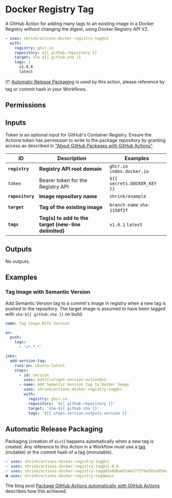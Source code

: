 # Docker Registry Tag

A GitHub Action for adding many tags to an existing image in a Docker Registry
_without_ changing the digest, using Docker Registry API V2.

```yaml
- uses: shrink/actions-docker-registry-tag@v2
  with:
    registry: ghcr.io
    repository: ${{ github.repository }}
    target: sha-${{ github.sha }}
    tags: |
      v1.0.0
      latest
```

:package: [Automatic Release Packaging](#automatic-release-packaging) is used by
this action, please reference by tag or commit hash in your Workflows.

## Permissions

## Inputs

Token is an optional input for GitHub's Container Registry. Ensure the Actions
token has permission to write to the package repository by granting access as
described in ["About GitHub Packages with GitHub Actions"][docs/package-access].

| ID               | Description                                          | Examples                    |
| ---------------- | ---------------------------------------------------- | --------------------------- |
| **`registry`**   | **Registry API root domain**                         | `ghcr.io` `index.docker.io` |
| `token`          | Bearer token for the Registry API                    | `${{ secrets.DOCKER_KEY }}` |
| **`repository`** | **Image repository name**                            | `shrink/example`            |
| **`target`**     | **Tag of the existing image**                        | `branch-name` `sha-1150f2f` |
| **`tags`**       | **Tag(s) to add to the target (new-line delimited)** | `v1.0.1` `latest`           |

## Outputs

No outputs.

## Examples

### Tag Image with Semantic Version

Add Semantic Version tag to a commit's image in registry when a new tag is
pushed to the repository. The target image is assumed to have been tagged with
`sha-${{ github.sha }}` on build.

```yaml
name: Tag Image With Version

on:
  push:
    tags:
      - 'v*.*.*'

jobs:
  add-version-tag:
    runs-on: ubuntu-latest
    steps:
      - id: version
        uses: battila7/get-version-action@v2
      - name: Add Semantic Version tag to Docker Image
        uses: shrink/actions-docker-registry-tag@v1
        with:
          registry: ghcr.io
          repository: '${{ github.repository }}'
          target: 'sha-${{ github.sha }}'
          tags: '${{ steps.version.outputs.version }}'
```

## Automatic Release Packaging

Packaging (creation of `dist`) happens automatically when a new tag is created.
Any reference to this Action in a Workflow must use a [tag][tags] (mutable) or
the commit hash of a tag (immutable).

```yaml
✅ uses: shrink/actions-docker-registry-tag@v1
✅ uses: shrink/actions-docker-registry-tag@v1.0.0
✅ uses: shrink/actions-docker-registry-tag@d5a9dba6524b17757be591ad59a518dd28419f62
❌ uses: shrink/actions-docker-registry-tag@main
```

The blog post
[Package GitHub Actions automatically with GitHub Actions][blog/package-automatically]
describes how this achieved.

[battila7/get-version-action]: https://github.com/battila7/get-version-action
[examples]: #examples
[blog/package-automatically]: https://medium.com/prompt/package-github-actions-automatically-with-github-actions-a70b9f7bae4
[tags]: https://github.com/shrink/actions-docker-registry-tag/tags
[docs/package-access]: https://docs.github.com/en/packages/managing-github-packages-using-github-actions-workflows/publishing-and-installing-a-package-with-github-actions#upgrading-a-workflow-that-accesses-ghcrio
